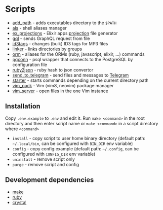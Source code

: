 # Scripts

* [add_path](add_path) - adds executables directory to the `$PATH`
* [als](als) - shell aliases manager
* [ex_projections](ex_projections) - Elixir apps [projection](https://github.com/tpope/vim-projectionist) file generator
* [gql](gql) - sends GraphQL request from file
* [id3tags](id3tags) - changes (bulk) ID3 tags for MP3 files
* [linker](linker) - links directories by groups
* [orm](orm) - aliases for the ORMs (ruby, javascript, elixir, ...) commands
* [pgconn](pgconn) - psql wrapper that connects to the PostgreSQL by configuration file
* [ruby2json](ruby2json) - ruby hash to json convertor
* [send_to_telegram](send_to_telegram) - send files and messages to [Telegram](https://telegram.org)
* [starter](starter) - starts commands depending on the current directory path
* [vim_pack](vim_pack) - Vim (vim8, neovim) package manager
* [vim_server](vim_server) - open files in the one Vim instance


## Installation

Copy `.env.example` to `.env` and edit it. Run `make <command>` in the root directory and then enter script name or
`make <command>` in a script directory where `<command>`

* `install` - copy script to user home binary directory (default path: `~/.local/bin`, can be configured with `BIN_DIR` env variable)
* `config` - copy config example (default path: `~/.config`, can be configured with `CONFIG_DIR` env variable)
* `uninstall` - remove script only
* `purge` - remove script and config


## Development dependencies

* [make](https://www.gnu.org/software/make)
* [ruby](https://www.ruby-lang.org)
* [crystal](https://crystal-lang.org)
